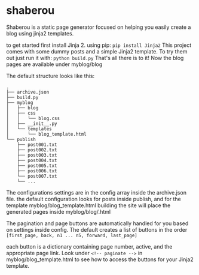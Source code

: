 # shaberou
Shaberou is a static page generator focused on helping you easily create a blog using jinja2 templates.

to get started first install Jinja 2.
using pip: ```pip install Jinja2```
This project comes with some dummy posts and a simple Jinja2 template. To try them out just run it with:
```python build.py```
That's all there is to it! Now the blog pages are available under myblog/blog

The default structure looks like this:
```
.
├── archive.json
├── build.py
├── myblog
│   ├── blog
│   ├── css
│   │   └── blog.css
│   ├── __init__.py
│   └── templates
│       └── blog_template.html
└── publish
    ├── post001.txt
    ├── post002.txt
    ├── post003.txt
    ├── post004.txt
    ├── post005.txt
    ├── post006.txt
    └── post007.txt
    └── ...
```

The configurations settings are in the config array inside the archive.json file.
the default configuration looks for posts inside publish, and for the template myblog/blog_template.html
building the site will place the generated pages inside myblog/blog/<n>.html

The pagination and page buttons are automatically handled for you based on settings inside config. 
The default creates a list of buttons in the order ```[first_page, back, n1 ... n5, forward, last_page]```
 
each button is a dictionary containing page number, active, and the appropriate page link. 
Look under ```<!-- paginate -->``` in myblog/blog_template.html to see how to access the buttons for your Jinja2 template.
